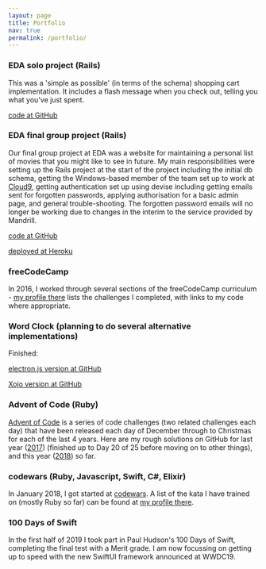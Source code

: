 ```yaml
---
layout: page
title: Portfolio
nav: true
permalink: /portfolio/
---
```


### EDA solo project (Rails)

This was a 'simple as possible' (in terms of the schema) shopping cart implementation. It includes a flash message when you check out, telling you what you've just spent.

[code at GitHub](https://github.com/stevenb-nz/shopping_cart_from_scratch)

### EDA final group project (Rails)

Our final group project at EDA was a website for maintaining a personal list of movies that you might like to see in future. My main responsibilities were setting up the Rails project at the start of the project including the initial db schema, getting the Windows-based member of the team set up to work at [Cloud9](c9.io), getting authentication set up using devise including getting emails sent for forgotten passwords, applying authorisation for a basic admin page, and general trouble-shooting. The forgotten password emails will no longer be working due to changes in the interim to the service provided by Mandrill.

[code at GitHub](https://github.com/juliangommans/jam)

[deployed at Heroku](https://moviejam.herokuapp.com/)

### freeCodeCamp

In 2016, I worked through several sections of the freeCodeCamp curriculum - [my profile there](https://www.freecodecamp.org/stevenb-nz) lists the challenges I completed, with links to my code where appropriate.

### Word Clock (planning to do several alternative implementations)

Finished:

[electron.js version at GitHub](https://github.com/stevenb-nz/word-clock-electron)

[Xojo version at GitHub](https://github.com/stevenb-nz/word-clock-xojo)

### Advent of Code (Ruby)

[Advent of Code](http://adventofcode.com) is a series of code challenges (two related challenges each day) that have been released each day of December through to Christmas for each of the last 4 years. Here are my rough solutions on GitHub for last year ([2017](https://github.com/stevenb-nz/AdventOfCode2017)) (finished up to Day 20 of 25 before moving on to other things), and this year ([2018](https://github.com/stevenb-nz/AdventOfCode2018)) so far.

### codewars (Ruby, Javascript, Swift, C#, Elixir)

In January 2018, I got started at [codewars](https://www.codewars.com). A list of the kata I have trained on (mostly Ruby so far) can be found at [my profile there](https://www.codewars.com/users/stevenb-nz).

### 100 Days of Swift

In the first half of 2019 I took part in Paul Hudson's 100 Days of Swift, completing the final test with a Merit grade. I am now focussing on getting up to speed with the new SwiftUI framework announced at WWDC19.

<!-- This is the base Jekyll theme. You can find out more info about customizing your Jekyll theme, as well as basic Jekyll usage documentation at [jekyllrb.com](http://jekyllrb.com/)

You can find the source code for the Jekyll new theme at:
{% include icon-github.html username="jglovier" %} /
[jekyll-new](https://github.com/jglovier/jekyll-new)

You can find the source code for Jekyll at
{% include icon-github.html username="jekyll" %} /
[jekyll](https://github.com/jekyll/jekyll) -->
